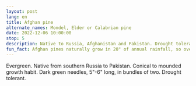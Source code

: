 ```yaml
---
layout: post
lang: en
title: Afghan pine
alternate_names: Mondel, Elder or Calabrian pine
date: 2022-12-06 10:00:00
stop: 5
description: Native to Russia, Afghanistan and Pakistan. Drought tolerant.
fun_fact: Afghan pines naturally grow in 20" of annual rainfall, so overwatering them is dangerous to the health of the tree
---
```

Evergreen. Native from southern Russia to Pakistan. Conical to mounded growth habit. Dark green needles, 5"-6" long, in bundles of two. Drought tolerant.
